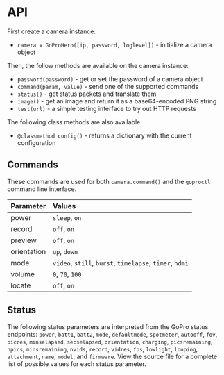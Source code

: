 # API

First create a camera instance:

* `camera = GoProHero([ip, password, loglevel])` - initialize a camera object

Then, the follow methods are available on the camera instance:

* `password(password)` - get or set the password of a camera object
* `command(param, value)` - send one of the supported commands
* `status()` - get status packets and translate them
* `image()` - get an image and return it as a base64-encoded PNG string
* `test(url)` - a simple testing interface to try out HTTP requests

The following class methods are also available:

* `@classmethod config()` - returns a dictionary with the current configuration

## Commands

These commands are used for both `camera.command()` and the `goproctl` command line interface.

Parameter | Values
--- |:---
power | `sleep`, `on`
record | `off`, `on`
preview | `off`, `on`
orientation | `up`, `down`
mode | `video`, `still`, `burst`, `timelapse`, `timer`, `hdmi`
volume | `0`, `70`, `100`
locate | `off`, `on`

## Status

The following status parameters are interpreted from the GoPro status endpoints: `power`, `batt1`, `batt2`, `mode`, `defaultmode`, `spotmeter`, `autooff`, `fov`, `picres`, `minselapsed`, `secselapsed`, `orientation`, `charging`, `picsremaining`, `npics`, `minsremaining`, `nvids`, `record`, `vidres`, `fps`, `lowlight`, `looping`, `attachment`, `name`, `model`, and `firmware`. View the source file for a complete list of possible values for each status parameter.
